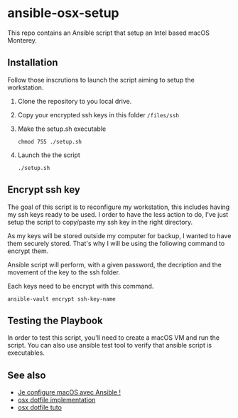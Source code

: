 # ansible-osx-setup

This repo contains an Ansible script that setup an Intel based macOS Monterey.

## Installation

Follow those inscrutions to launch the script aiming to setup the workstation.

1. Clone the repository to you local drive.
2. Copy your encrypted ssh keys in this folder `/files/ssh`
3. Make the setup.sh executable

    ```Shell
    chmod 755 ./setup.sh
    ```

4. Launch the the script

    ```Shell
    ./setup.sh
    ```

## Encrypt ssh key

The goal of this script is to reconfigure my workstation, this includes having my ssh keys ready to be used. I order to have the less action to do, I've just setup the script to copy/paste my ssh key in the right directory.

As my keys will be stored outside my computer for backup, I wanted to have them securely stored. That's why I will be using the following command to encrypt them.

Ansible script will perform, with a given password, the decription and the movement of the key to the ssh folder.

Each keys need to be encrypt with this command.

```Shell
ansible-vault encrypt ssh-key-name
```

## Testing the Playbook

In order to test this script, you'll need to create a macOS VM and run the script.
You can also use ansible test tool to verify that ansible script is executables.

## See also

- [Je configure macOS avec Ansible !](https://blog.filador.fr/je-configure-macos-avec-ansible/)
- [osx dotfile implementation](https://github.com/geerlingguy/mac-dev-playbook/blob/master/tasks/osx.yml)
- [osx dotfile tuto](https://wilsonmar.github.io/dotfiles/)
